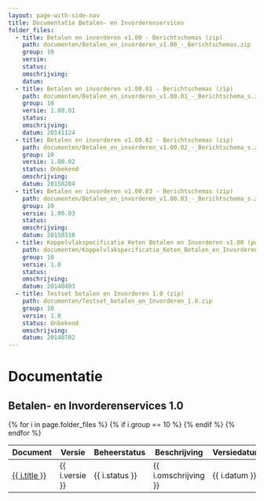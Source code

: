 ```yaml
---
layout: page-with-side-nav
title: Documentatie Betalen- en Invorderenservices
folder_files:
  - title: Betalen en invorderen v1.00 - Berichtschemas (zip)
    path: documenten/Betalen_en_invorderen_v1.00_-_Berichtschemas.zip
    group: 10
    versie: 
    status: 
    omschrijving: 
    datum: 
  - title: Betalen en invorderen v1.00.01 - Berichtschemas (zip)
    path: documenten/Betalen_en_invorderen_v1.00.01_-_Berichtschema_s.zip
    group: 10
    versie: 1.00.01
    status: 
    omschrijving: 
    datum: 20141124
  - title: Betalen en invorderen v1.00.02 - Berichtschemas (zip)
    path: documenten/Betalen_en_invorderen_v1.00.02_-_Berichtschema_s.zip
    group: 10
    versie: 1.00.02
    status: Onbekend
    omschrijving: 
    datum: 20150204
  - title: Betalen en invorderen v1.00.03 - Berichtschemas (zip)
    path: documenten/Betalen_en_invorderen_v1.00.03_-_Berichtschema_s.zip
    group: 10
    versie: 1.00.03
    status: 
    omschrijving: 
    datum: 20150310
  - title: Koppelvlakspecificatie Keten Betalen en Invorderen v1.00 (pdf)
    path: documenten/Koppelvlakspecificatie_Keten_Betalen_en_Invorderen_v1.00.pdf
    group: 10
    versie: 1.0
    status: 
    omschrijving: 
    datum: 20140403
  - title: Testset betalen en Invorderen 1.0 (zip)
    path: documenten/Testset_betalen_en_Invorderen_1.0.zip
    group: 10
    versie: 1.0
    status: Onbekend
    omschrijving: 
    datum: 20140702
---
```


# Documentatie

## Betalen- en Invorderenservices 1.0

<table>
	<thead>
		<tr>
			<th>Document</th><th>Versie</th><th>Beheerstatus</th><th>Beschrijving</th><th>Versiedatum</th>
		</tr>
	</thead>
	<tbody>
		{% for i in page.folder_files %}
			{% if i.group == 10 %} 
				<tr>
					<td>
					  <a href="{{ i.path | base_url }}">
						{{ i.title }}
					  </a>
					</td>
					<td>{{ i.versie }}</td>
					<td>{{ i.status }}</td>
					<td>{{ i.omschrijving }}</td>
					<td>{{ i.datum }}</td>
				</tr>
			{% endif %} 
		{% endfor %}
	</tbody>
</table>

